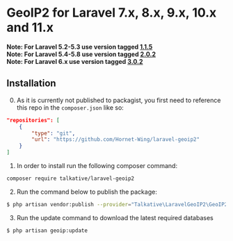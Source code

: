 # GeoIP2 for Laravel 7.x, 8.x, 9.x, 10.x and 11.x

**Note: For Laravel 5.2-5.3 use version tagged [1.1.5](https://github.com/Hornet-Wing/laravel-geoip2/tree/1.1.5)**  
**Note: For Laravel 5.4-5.8 use version tagged [2.0.2](https://github.com/Hornet-Wing/laravel-geoip2/tree/2.0.2)**  
**Note: For Laravel 6.x use version tagged [3.0.2](https://github.com/Hornet-Wing/laravel-geoip2/tree/3.0.2)**  

## Installation

0) As it is currently not published to packagist, you first need to reference this repo in the `composer.json` like so:
``` json
"repositories": [
	{
		"type": "git",
		"url": "https://github.com/Hornet-Wing/laravel-geoip2"
	}
]
```

1) In order to install run the following composer command:

``` bash
composer require talkative/laravel-geoip2
```

2) Run the command below to publish the package:

``` bash
$ php artisan vendor:publish --provider="Talkative\LaravelGeoIP2\GeoIP2ServiceProvider"
```

3) Run the update command to download the latest required databases

``` bash
$ php artisan geoip:update
```
